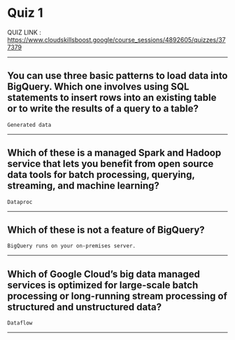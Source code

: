 # Quiz 1

QUIZ LINK : https://www.cloudskillsboost.google/course_sessions/4892605/quizzes/377379

---

## You can use three basic patterns to load data into BigQuery. Which one involves using SQL statements to insert rows into an existing table or to write the results of a query to a table?

`Generated data`

---

## Which of these is a managed Spark and Hadoop service that lets you benefit from open source data tools for batch processing, querying, streaming, and machine learning?

`Dataproc`

---

## Which of these is not a feature of BigQuery?

`BigQuery runs on your on-premises server.`

---

## Which of Google Cloud’s big data managed services is optimized for large-scale batch processing or long-running stream processing of structured and unstructured data?

`Dataflow`

---
